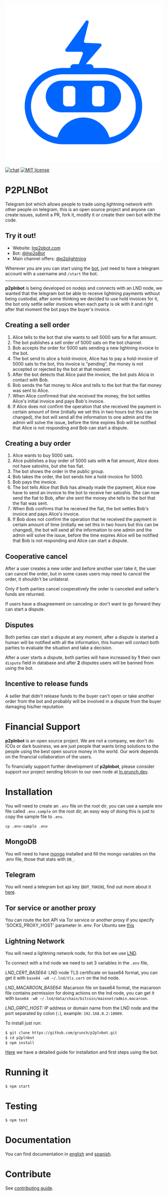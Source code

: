 ![p2pLNBot](logo-600.png)

[![chat](https://img.shields.io/badge/chat-telegram-%2326A5E4)](https://t.me/lnp2pbot) [![MIT license](https://img.shields.io/badge/license-MIT-brightgreen)](./LICENSE)
# P2PLNBot
Telegram bot which allows people to trade using lightning network with other people on telegram, this is an open source project and anyone can create issues, submit a PR, fork it, modify it or create their own bot with the code.

## Try it out!
* Website: [lnp2pbot.com](https://lnp2pbot.com)
* Bot: [@lnp2pBot](https://t.me/lnp2pbot)
* Main channel offers: [@p2plightning](https://t.me/p2plightning)

Wherever you are you can start using the [bot](https://t.me/lnp2pbot), just need to have a telegram account with a username and `/start` the bot.

---

**p2plnbot** is being developed on nodejs and connects with an LND node, we wanted that the telegram bot be able to receive lightning payments without being custodial, after some thinking we decided to use hold invoices for it, the bot only settle seller invoices when each party is ok with it and right after that moment the bot pays the buyer's invoice.

## Creating a sell order
1. Alice tells to the bot that she wants to sell 5000 sats for **n** fiat amount.
2. The bot publishes a sell order of 5000 sats on the bot channel.
3. Bob accepts the order for 5000 sats sending a new lightning invoice to the bot.
4. The bot send to alice a hold-invoice, Alice has to pay a hold-invoice of 5000 sats to the bot, this invoice is "pending", the money is not accepted or rejected by the bot at that moment.
5. After the bot detects that Alice paid the invoice, the bot puts Alicia in contact with Bob.
6. Bob sends the fiat money to Alice and tells to the bot that the fiat money was sent to Alice.
7. When Alice confirmed that she received the money, the bot settles Alice's initial invoice and pays Bob's invoice.
8. If Alice does not confirm the operation that she received the payment in certain amount of time (initially we set this in two hours but this can be changed), the bot will send all the information to one admin and the admin will solve the issue, before the time expires Bob will be notified that Alice is not responding and Bob can start a dispute.

## Creating a buy order
1. Alice wants to buy 5000 sats.
2. Alice publishes a buy order of 5000 sats with **n** fiat amount, Alice does not have satoshis, but she has fiat.
3. The bot shows the order in the public group.
4. Bob takes the order, the bot sends him a hold-invoice for 5000.
5. Bob pays the invoice.
6. The bot tells Alice that Bob has already made the payment, Alice now have to send an invoice to the bot to receive her satoshis. She can now send the fiat to Bob, after she sent the money she tells to the bot that the fiat was sent.
7. When Bob confirms that he received the fiat, the bot settles Bob's invoice and pays Alice's invoice.
8. If Bob does not confirm the operation that he received the payment in certain amount of time (initially we set this in two hours but this can be changed), the bot will send all the information to one admin and the admin will solve the issue, before the time expires Alice will be notified that Bob is not responding and Alice can start a dispute.

## Cooperative cancel
After a user creates a new order and before another user take it, the user can cancel the order, but in some cases users may need to cancel the order, it shouldn't be unilateral.

Only if both parties cancel cooperatively the order is canceled and seller's funds are returned.

If users have a disagreement on canceling or don't want to go forward they can start a dispute.

## Disputes
Both parties can start a dispute at any moment, after a dispute is started a human will be notified with all the information, this human will contact both parties to evaluate the situation and take a decision.

After a user starts a dispute, both parties will have increased by **1** their own `dispute` field in database and after **2** disputes users will be banned from using the bot.

## Incentive to release funds
A seller that didn't release funds to the buyer can't open or take another order from the bot and probably will be involved in a dispute from the buyer damaging his/her reputation

# Financial Support
**p2plnbot** is an open source project. We are not a company, we don't do ICOs or dark business, we are just people that wants bring solutions to the people using the best open source money in the world. Our work depends on the financial collaboration of the users.

To financially support further development of **p2plnbot**, please consider support our project sending bitcoin to our own node at [ln.grunch.dev](https://ln.grunch.dev).

# Installation
You will need to create an `.env` file on the root dir, you can use a sample env file called `.env.sample` on the root dir, an easy way of doing this is just to copy the sample file to `.env`.

```
cp .env-sample .env
```

## MongoDB
You will need to have [mongo](https://www.mongodb.com) installed and fill the mongo variables on the .env file, those that stats with `DB_`.

## Telegram
You will need a telegram bot api key (`BOT_TOKEN`), find out more about it [here](https://core.telegram.org/bots/).

## Tor service or another proxy
You can route the bot API via Tor service or another proxy if you specify 'SOCKS_PROXY_HOST' parameter in .env. For Ubuntu see [this](https://www.linuxuprising.com/2018/10/how-to-install-and-use-tor-as-proxy-in.html)

## Lightning Network
You will need a lightning network node, for this bot we use [LND](https://github.com/lightningnetwork/lnd/).

To connect with a lnd node we need to set 3 variables in the `.env` file,

*LND_CERT_BASE64:* LND node TLS certificate on base64 format, you can get it with `base64 -w0 ~/.lnd/tls.cert` on the lnd node.

*LND_MACAROON_BASE64:* Macaroon file on base64 format, the macaroon file contains permission for doing actions on the lnd node, you can get it with `base64 -w0 ~/.lnd/data/chain/bitcoin/mainnet/admin.macaroon`.

*LND_GRPC_HOST:* IP address or domain name from the LND node and the port separated by colon (`:`), example: `192.168.0.2:10009`.

To install just run:
```
$ git clone https://github.com/grunch/p2plnbot.git
$ cd p2plnbot
$ npm install
```
[Here](docs/INSTALL.md#installation) we have a detailed guide for installation and first steps using the bot.
# Running it
```
$ npm start
```
# Testing
```
$ npm test
```
# Documentation
You can find documentation in [english](https://lnp2pbot.com/learn) and [spanish](https://lnp2pbot.com/aprende).

# Contribute

See [contributing guide](CONTRIBUTING.md).
